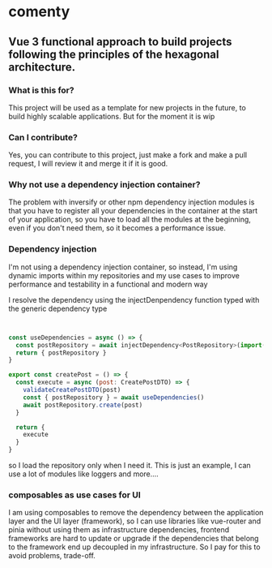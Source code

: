 # comenty

## Vue 3 functional approach to build projects following the principles of the hexagonal architecture.

### What is this for?
This project will be used as a template for new projects in the future, to build highly scalable applications. But for the moment it is wip

### Can I contribute?
Yes, you can contribute to this project, just make a fork and make a pull request, I will review it and merge it if it is good.

### Why not use a dependency injection container?
The problem with inversify or other npm dependency injection modules is that you have to register all your dependencies in the container at the start of your application, so you have to load all the modules at the beginning, even if you don't need them, so it becomes a performance issue.
### Dependency injection
I'm not using a dependency injection container, so instead, I'm using dynamic imports within my repositories and my use cases to improve performance and testability in a functional and modern way

I resolve the dependency using the injectDenpendency function typed with the generic dependency type
```js


const useDependencies = async () => {
  const postRepository = await injectDependency<PostRepository>(import("@/core/post/infrastructure/localStoragePostRepository"));
  return { postRepository }
}

export const createPost = () => {
  const execute = async (post: CreatePostDTO) => {
    validateCreatePostDTO(post)
    const { postRepository } = await useDependencies()
    await postRepository.create(post)
  }

  return {
    execute
  }
}
```

so I load the repository only when I need it. This is just an example, I can use a lot of modules like loggers and more....

### composables as use cases for UI
I am using composables to remove the dependency between the application layer and the UI layer (framework), so I can use libraries like vue-router and pinia without using them as infrastructure dependencies, frontend frameworks are hard to update or upgrade if the dependencies that belong to the framework end up decoupled in my infrastructure. So I pay for this to avoid problems, trade-off.